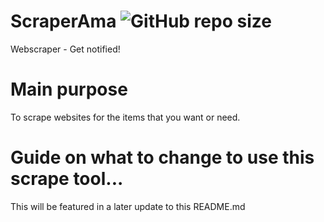 # ScraperAma ![GitHub repo size](https://img.shields.io/github/repo-size/REALSDEALS/ScraperAma?label=Repository%20Size)
Webscraper - Get notified!

# Main purpose
To scrape websites for the items that you want or need.

# Guide on what to change to use this scrape tool...
This will be featured in a later update to this README.md